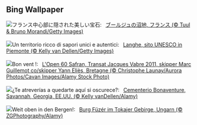 ## Bing Wallpaper
![](https://www.bing.com/th?id=OHR.BourgesMarsh_JA-JP4265679422_UHD.jpg&w=1000)フランス中心部に隠された美しい宝石:&nbsp;&ensp;[ブールジュの沼地, フランス (© Tuul & Bruno Morandi/Getty Images)](https://www.bing.com/th?id=OHR.BourgesMarsh_JA-JP4265679422_UHD.jpg)
<br><br/>
![](https://www.bing.com/th?id=OHR.LangheItaly_IT-IT0113842370_UHD.jpg&w=1000)Un territorio ricco di sapori unici e autentici:&nbsp;&ensp;[Langhe, sito UNESCO in Piemonte (© Kelly van Dellen/Getty Images)](https://www.bing.com/th?id=OHR.LangheItaly_IT-IT0113842370_UHD.jpg)
<br><br/>
![](https://www.bing.com/th?id=OHR.TransatJacquesVabre_FR-FR7973577360_UHD.jpg&w=1000)Bon vent !:&nbsp;&ensp;[L'Open 60 Safran, Transat Jacques Vabre 2011, skipper Marc Guillemot co/skipper Yann Eliès, Bretagne (© Christophe Launay/Aurora Photos/Cavan Images/Alamy Stock Photo)](https://www.bing.com/th?id=OHR.TransatJacquesVabre_FR-FR7973577360_UHD.jpg)
<br><br/>
![](https://www.bing.com/th?id=OHR.SavannahSculpture_ES-ES0759483028_UHD.jpg&w=1000)¿Te atreverías a quedarte aquí si oscurece?:&nbsp;&ensp;[Cementerio Bonaventure, Savannah, Georgia, EE.UU. (© Kelly vanDellen/Alamy)](https://www.bing.com/th?id=OHR.SavannahSculpture_ES-ES0759483028_UHD.jpg)
<br><br/>
![](https://www.bing.com/th?id=OHR.FuzerCastle_DE-DE7545775063_UHD.jpg&w=1000)Weit oben in den Bergen!:&nbsp;&ensp;[Burg Füzér im Tokajer Gebirge, Ungarn (© ZGPhotography/Alamy)](https://www.bing.com/th?id=OHR.FuzerCastle_DE-DE7545775063_UHD.jpg)
<br><br/>
